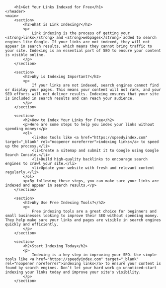 

        <h1>Get Your Links Indexed for Free</h1>
    </header>
    <main>
        <section>
            <h2>What is Link Indexing?</h2>
            <p>
                Link indexing is the process of getting your <strong>links</strong> and <strong>webpages</strong> added to search engines like Google. If your links are not indexed, they will not appear in search results, which means they cannot bring traffic to your site. Indexing is an essential part of SEO to ensure your content is visible online.
            </p>
        </section>

        <section>
            <h2>Why is Indexing Important?</h2>
            <p>
                If your links are not indexed, search engines cannot find or display your pages. This means your content will not rank, and your SEO efforts will not deliver results. Indexing ensures that your site is included in search results and can reach your audience.
            </p>
        </section>

        <section>
            <h2>How to Index Your Links for Free</h2>
            <p>Here are some steps to help you index your links without spending money:</p>
            <ol>
                <li>Use tools like <a href="https://speedyindex.com" target="_blank" rel="noopener noreferrer">indexing links</a> to speed up the process.</li>
                <li>Create a sitemap and submit it to Google using Google Search Console.</li>
                <li>Build high-quality backlinks to encourage search engines to crawl your site.</li>
                <li>Update your website with fresh and relevant content regularly.</li>
            </ol>
            <p>By following these steps, you can make sure your links are indexed and appear in search results.</p>
        </section>

        <section>
            <h2>Why Use Free Indexing Tools?</h2>
            <p>
                Free indexing tools are a great choice for beginners and small businesses looking to improve their SEO without spending money. They help make sure your links and pages are visible in search engines quickly and efficiently.
            </p>
        </section>

        <section>
            <h2>Start Indexing Today</h2>
            <p>
                Indexing is a key step in improving your SEO. Use simple tools like <a href="https://speedyindex.com" target="_blank" rel="noopener noreferrer">indexing links</a> to ensure your content is found by search engines. Don’t let your hard work go unnoticed—start indexing your links today and improve your site's visibility.
            </p>
        </section>

